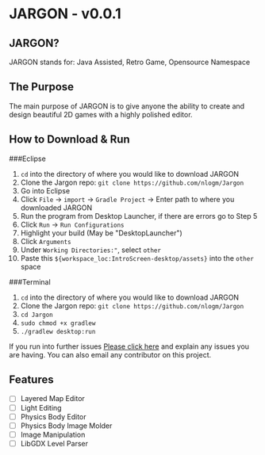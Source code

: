 # JARGON - v0.0.1

## JARGON?
JARGON stands for: Java Assisted, Retro Game, Opensource Namespace

## The Purpose
The main purpose of JARGON is to give anyone the ability to create and design beautiful 2D games with a highly polished editor. 

## How to Download & Run
###Eclipse
1. `cd` into the directory of where you would like to download JARGON
2. Clone the Jargon repo: `git clone https://github.com/nlogm/Jargon`
3. Go into Eclipse
4. Click `File` -> `import` -> `Gradle Project` -> Enter path to where you downloaded JARGON
5. Run the program from Desktop Launcher, if there are errors go to Step 5
6. Click `Run` -> `Run Configurations`
7. Highlight your build (May be "DesktopLauncher")
8. Click `Arguments`
9. Under `Working Directories:"`, select `other`
10. Paste this `${workspace_loc:IntroScreen-desktop/assets}` into the `other` space

###Terminal
1. `cd` into the directory of where you would like to download JARGON
2. Clone the Jargon repo: `git clone https://github.com/nlogm/Jargon`
3. `cd Jargon`
4. `sudo chmod +x gradlew`
5. `./gradlew desktop:run`

If you run into further issues [Please click here](https://github.com/nlogm/Jargon/issues) and explain any issues you are having. You can also email any contributor on this project.




## Features
- [ ] Layered Map Editor
- [ ] Light Editing
- [ ] Physics Body Editor
- [ ] Physics Body Image Molder
- [ ] Image Manipulation
- [ ] LibGDX Level Parser
